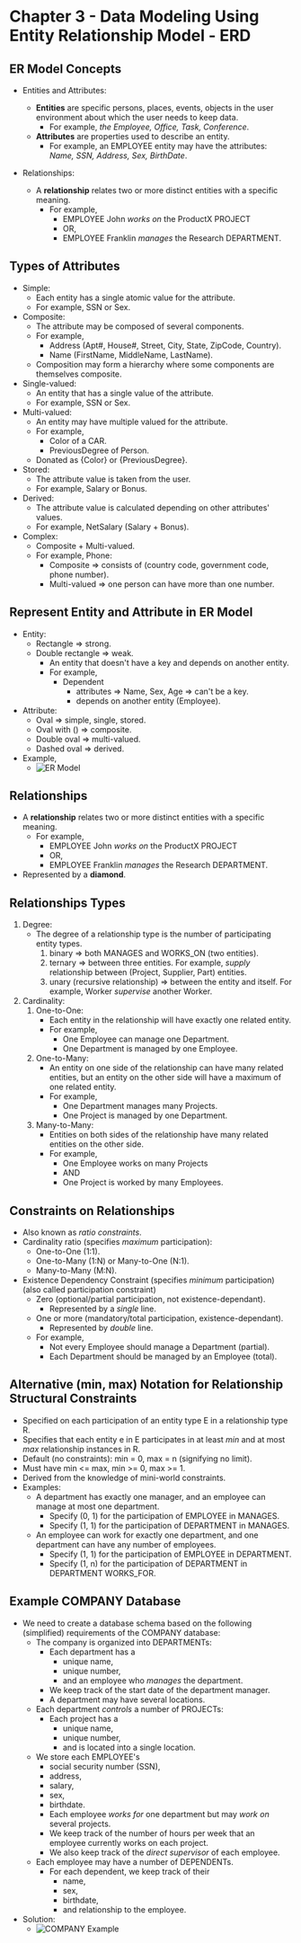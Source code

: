 # Chapter 3 - Data Modeling Using Entity Relationship Model - ERD

## ER Model Concepts
- Entities and Attributes:
  - **Entities** are specific persons, places, events, objects in the user environment about which the user needs to keep data.
    - For example, _the Employee, Office, Task, Conference_.
  - **Attributes** are properties used to describe an entity.
    - For example, an EMPLOYEE entity may have the attributes: _Name, SSN, Address, Sex, BirthDate_.

- Relationships:
  - A **relationship** relates two or more distinct entities with a specific meaning.
    - For example, 
      - EMPLOYEE John _works on_ the ProductX PROJECT
      - OR,
      - EMPLOYEE Franklin _manages_ the Research DEPARTMENT.

## Types of Attributes
- Simple:
  - Each entity has a single atomic value for the attribute.
  - For example, SSN or Sex.
- Composite:
  - The attribute may be composed of several components.
  - For example,
    - Address (Apt#, House#, Street, City, State, ZipCode, Country).
    - Name (FirstName, MiddleName, LastName).
  - Composition may form a hierarchy where some components are themselves composite.
- Single-valued:
  - An entity that has a single value of the attribute.
  - For example, SSN or Sex.
- Multi-valued:
  - An entity may have multiple valued for the attribute.
  - For example, 
    - Color of a CAR.
    - PreviousDegree of Person.
  - Donated as {Color} or {PreviousDegree}.
- Stored:
  - The attribute value is taken from the user.
  - For example, Salary or Bonus.
- Derived:
  - The attribute value is calculated depending on other attributes' values.
  - For example, NetSalary (Salary + Bonus).
- Complex:
  - Composite + Multi-valued.
  - For example, Phone:
    - Composite ⇒ consists of (country code, government code, phone number).
    - Multi-valued ⇒ one person can have more than one number.

## Represent Entity and Attribute in ER Model
- Entity:
  - Rectangle ⇒ strong.
  - Double rectangle ⇒ weak.
    - An entity that doesn't have a key and depends on another entity.
    - For example,
      - Dependent
        - attributes ⇒ Name, Sex, Age ⇒ can't be a key.
        - depends on another entity (Employee).
- Attribute:
  - Oval ⇒ simple, single, stored.
  - Oval with () ⇒ composite.
  - Double oval ⇒ multi-valued.
  - Dashed oval ⇒ derived.
- Example,
  - ![ER Model](ER.png)

## Relationships
- A **relationship** relates two or more distinct entities with a specific meaning.
  - For example,
    - EMPLOYEE John _works on_ the ProductX PROJECT
    - OR,
    - EMPLOYEE Franklin _manages_ the Research DEPARTMENT.
- Represented by a **diamond**.

## Relationships Types
1) Degree:
   - The degree of a relationship type is the number of participating entity types.
     1. binary ⇒ both MANAGES and WORKS_ON (two entities).
     2. ternary ⇒ between three entities. For example, _supply_ relationship between (Project, Supplier, Part) entities.
     3. unary (recursive relationship) ⇒ between the entity and itself. For example, Worker _supervise_ another Worker.
2) Cardinality:
   1. One-to-One:
      - Each entity in the relationship will have exactly one related entity.
      - For example, 
        - One Employee can manage one Department.
        - One Department is managed by one Employee.
   2. One-to-Many:
      - An entity on one side of the relationship can have many related entities, but an entity on the other side will have a maximum of one related entity.
      - For example,
        - One Department manages many Projects.
        - One Project is managed by one Department.
   3. Many-to-Many:
      - Entities on both sides of the relationship have many related entities on the other side.
      - For example,
        - One Employee works on many Projects
        - AND
        - One Project is worked by many Employees.

## Constraints on Relationships
- Also known as _ratio constraints_.
- Cardinality ratio (specifies _maximum_ participation):
  - One-to-One (1:1).
  - One-to-Many (1:N) or Many-to-One (N:1).
  - Many-to-Many (M:N).
- Existence Dependency Constraint (specifies _minimum_ participation) (also called participation constraint)
  - Zero (optional/partial participation, not existence-dependant).
    - Represented by a _single_ line.
  - One or more (mandatory/total participation, existence-dependant).
    - Represented by _double_ line.
  - For example, 
    - Not every Employee should manage a Department (partial).
    - Each Department should be managed by an Employee (total).

## Alternative (min, max) Notation for Relationship Structural Constraints
- Specified on each participation of an entity type E in a relationship type R.
- Specifies that each entity e in E participates in at least _min_ and at most _max_ relationship instances in R.
- Default (no constraints): min = 0, max = n (signifying no limit).
- Must have min <= max, min >= 0, max >= 1.
- Derived from the knowledge of mini-world constraints.
- Examples:
  - A department has exactly one manager, and an employee can manage at most one department.
    - Specify (0, 1) for the participation of EMPLOYEE in MANAGES.
    - Specify (1, 1) for the participation of DEPARTMENT in MANAGES.
  - An employee can work for exactly one department, and one department can have any number of employees.
    - Specify (1, 1) for the participation of EMPLOYEE in DEPARTMENT.
    - Specify (1, n) for the participation of DEPARTMENT in DEPARTMENT WORKS_FOR.

## Example COMPANY Database
- We need to create a database schema based on the following (simplified) requirements of the COMPANY database:
  - The company is organized into DEPARTMENTs:
    - Each department has a 
      - unique name, 
      - unique number, 
      - and an employee who _manages_ the department.
    - We keep track of the start date of the department manager.
    - A department may have several locations.
  - Each department _controls_ a number of PROJECTs:
    - Each project has a
      - unique name,
      - unique number,
      - and is located into a single location.
  - We store each EMPLOYEE's 
    - social security number (SSN), 
    - address,
    - salary,
    - sex,
    - birthdate.
    - Each employee _works for_ one department but may _work on_ several projects.
    - We keep track of the number of hours per week that an employee currently works on each project.
    - We also keep track of the _direct supervisor_ of each employee.
  - Each employee may have a number of DEPENDENTs.
    - For each dependent, we keep track of their
      - name,
      - sex,
      - birthdate,
      - and relationship to the employee.
- Solution: 
  - ![COMPANY Example](COMPANY.png)

